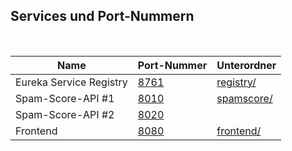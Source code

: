 ## Services und Port-Nummern ##

<br>

| Name                    | Port-Nummer                   | Unterordner              |
| ----------------------- | ----------------------------- | -------------------------|
| Eureka Service Registry | [8761](http://localhost:8761) | [registry/](registry/)   |
| Spam-Score-API #1       | [8010](http://localhost:8010) | [spamscore/](spamscore/) |
| Spam-Score-API #2       | [8020](http://localhost:8020) |                          |
| Frontend                | [8080](http://localhost:8080) | [frontend/](frontend/)   |

<br>